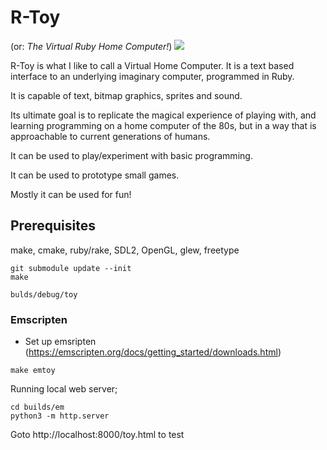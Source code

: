 # R-Toy
(or: _The Virtual Ruby Home Computer!_)
![](http://apone.org/toy/shot.gif)

R-Toy is what I like to call a Virtual Home Computer. It is
a text based interface to an underlying imaginary computer,
programmed in Ruby.

It is capable of text, bitmap graphics, sprites and sound.

Its ultimate goal is to replicate the magical experience of
playing with, and learning programming on a home computer
of the 80s, but in a way that is approachable to current
generations of humans.

It can be used to play/experiment with basic programming.

It can be used to prototype small games.

Mostly it can be used for fun!



## Prerequisites

make, cmake, ruby/rake, SDL2, OpenGL, glew, freetype

```
git submodule update --init
make
```
```
bulds/debug/toy
```

### Emscripten

* Set up emsripten (https://emscripten.org/docs/getting_started/downloads.html)
```
make emtoy
```

Running local web server;
```
cd builds/em
python3 -m http.server
```
Goto http://localhost:8000/toy.html to test
